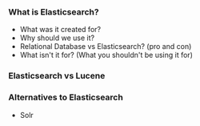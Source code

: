 ### What is Elasticsearch?
- What was it created for?
- Why should we use it?
- Relational Database vs Elasticsearch? (pro and con)
- What isn't it for? (What you shouldn't be using it for)

### Elasticsearch vs Lucene

### Alternatives to Elasticsearch
- Solr

